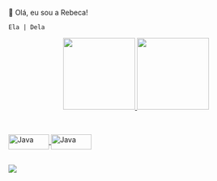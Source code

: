 👋 Olá, eu sou a Rebeca!

    Ela | Dela

<div align="center">
  <a href="https://github.com/RebecaMarquesSilva">
  <img height="142em" src="https://github-readme-stats.vercel.app/api?username=RebecaMarquesSilva&show_icons=true&theme=dark&include_all_commits=true&count_private=true"/>
  <img height="142em" src="https://github-readme-stats.vercel.app/api/top-langs/?username=RebecaMarquesSilva&layout=compact&langs_count=7&theme=dark"/>
</div>
  
##

<div style="display: inline_block"><br>
  <img align="center" alt="Java" height="30" width="80" src="https://img.shields.io/badge/Java-ED8B00?style=for-the-badge&logo=java&logoColor=white">
  <img align="center" alt="Java" height="30" width="80" src="https://img.shields.io/badge/MySQL-00000F?style=for-the-badge&logo=mysql&logoColor=white">
</div>
 
##  

<div>
 <a href="https://www.linkedin.com/in/rebecamarques-rmsg" target="_blank"><img src="https://img.shields.io/badge/-LinkedIn-%230077B5?style=for-the-badge&logo=linkedin&logoColor=white" target="_blank"></a> 
</div> 
  
